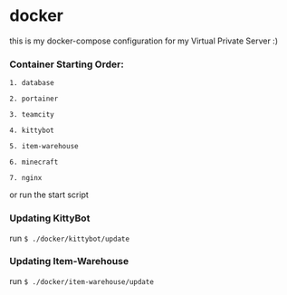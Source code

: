 # docker
this is my docker-compose configuration for my Virtual Private Server :)

### Container Starting Order:

    1. database
    
    2. portainer
    
    3. teamcity
    
    4. kittybot
        
    5. item-warehouse
    
    6. minecraft
    
    7. nginx

or run the start script

### Updating KittyBot
run `$ ./docker/kittybot/update`

### Updating Item-Warehouse
run `$ ./docker/item-warehouse/update`
